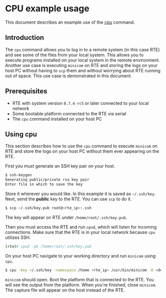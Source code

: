 # CPU example usage

This document describes an example use of the [cpu](https://github.com/u-root/cpu)
command.

## Introduction

The `cpu` command allows you to log in to a remote system (in this case RTE) and
see some of the files from your local system. This allows you to execute
programs installed on your local system in the remote environment. Another use
case is executing `minicom` on RTE and storing the logs on your host PC without
having to `scp` them and without worrying about RTE running out
of space. This use case is demonstrated in this document.

## Prerequisites

* RTE with system version `0.7.4-rc5` or later connected to your local network
* Some bootable platform connected to the RTE via serial
* The `cpu` command installed on your host PC

## Using cpu

This section describes how to use the `cpu` command to execute `minicom` on RTE
and store the logs on your host PC without them ever appearing on the RTE.

First you must generate an SSH key pair on your host.

```bash
$ ssh-keygen
Generating public/private rsa key pair
Enter file in which to save the key
```

Store it wherever you would like. In this example it is saved as `~/.ssh/key`.
Next, send the **public** key to the RTE. You can use `scp` to do it.

```bash
$ scp ~/.ssh/key.pub root@<rte_ip>:.ssh
```

The key will appear on RTE under `/home/root/.ssh/key.pub`.

Then you must access the RTE and run `cpud`, which will listen for
incoming connections. Make sure that the RTE is in your local network because
`cpu` utilizes SSH.

```bash
(rte)# cpud -pk /home/root/.ssh/key.pub
```

On your host PC navigate to your working directory and run `minicom` using
`cpu`.

```bash
$ cpu -key ~/.ssh/key -namespace /home <rte_ip> /usr/bin/minicom -D <dev>  -b <baud rate> -C capturefile
```

`minicom` should open. Boot the platform that is connected to the RTE.
You will see the output from the platform. When you're finished, close
`minicom`. The capture file will appear on the host instead of the RTE.

